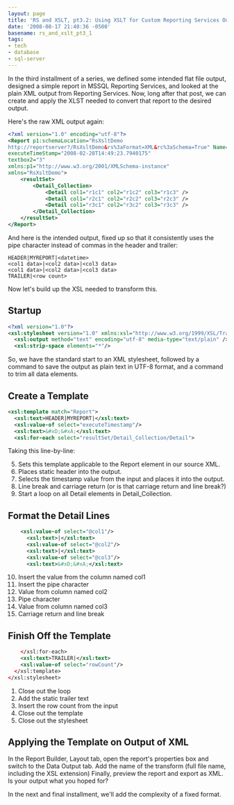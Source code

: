 ```yaml
---
layout: page
title: 'RS and XSLT, pt3.2: Using XSLT for Custom Reporting Services Output'
date: '2008-08-17 21:40:36 -0500'
basename: rs_and_xslt_pt3_1
tags:
- tech
- database
- sql-server
---
```


In the third installment of a series, we defined some intended flat file output, designed
a simple report in MSSQL Reporting Services, and looked at the plain XML output
from Reporting Services. Now, long after that post, we can create and apply the
XLST needed to convert that report to the desired output.

<!--more-->

Here's the raw XML output again:

```xml
<?xml version="1.0" encoding="utf-8"?>
<Report p1:schemaLocation="RsXsltDemo
http://reportserver?/RsXsltDemo&rs%3aFormat=XML&rc%3aSchema=True" Name="RsXsltDemo"
executeTimeStamp="2008-02-28T14:49:23.7940175"
textbox2="3"
xmlns:p1="http://www.w3.org/2001/XMLSchema-instance"
xmlns="RsXsltDemo">
	<resultSet>
		<Detail_Collection>
			<Detail col1="r1c1" col2="r1c2" col3="r1c3" />
			<Detail col1="r2c1" col2="r2c2" col3="r2c3" />
			<Detail col1="r3c1" col2="r3c2" col3="r3c3" />
		</Detail_Collection>
	</resultSet>
</Report>
```

And here is the intended output, fixed up so that it consistently uses the
pipe character instead of commas in the header and trailer:

```none
HEADER|MYREPORT|<datetime>
<col1 data>|<col2 data>|<col3 data>
<col1 data>|<col2 data>|<col3 data>
TRAILER|<row count>
```

Now let's build up the XSL needed to transform this.

## Startup

```xml
<?xml version="1.0"?>
<xsl:stylesheet version="1.0" xmlns:xsl="http://www.w3.org/1999/XSL/Transform" xmlns:rpt="RsXsltDemo">
  <xsl:output method="text" encoding="utf-8" media-type="text/plain" />
  <xsl:strip-space elements="*"/>
```

So, we have the standard start to an XML stylesheet, followed by a command to
save the output as plain text in UTF-8 format, and a command to trim all data
elements.

## Create a Template

```xml
<xsl:template match="Report">
  <xsl:text>HEADER|MYREPORT|</xsl:text>
  <xsl:value-of select="executeTimestamp"/>
  <xsl:text>&#xD;&#xA;</xsl:text>
  <xsl:for-each select="resultSet/Detail_Collection/Detail">
```

Taking this line-by-line:

<ol>
    <li value="5">Sets this template applicable to the <span class="command">
    Report</span> element in our source XML. </li>
    <li>Places static header into the output.</li>
    <li>Selects the timestamp value from the input and places it into the
    output.</li>
    <li>Line break and carriage return (or is that carriage return and line
    break?)</li>
    <li>Start a loop on all <span class="command">Detail </span>elements in
    <span class="command">Detail_Collection</span>.</li>
</ol>

## Format the Detail Lines

```xml
    <xsl:value-of select="@col1"/>
      <xsl:text>|</xsl:text>
      <xsl:value-of select="@col2"/>
      <xsl:text>|</xsl:text>
      <xsl:value-of select="@col3"/>
      <xsl:text>&#xD;&#xA;</xsl:text>
```

<ol>
    <li value="10">Insert the value from the column named <span style="command">col1</span></li>
    <li>Insert the pipe character</li>
    <li>Value from column named <span style="command">col2</span></li>
    <li>Pipe character</li>
    <li>Value from column named <span style="command">col3</span></li>
    <li>Carriage return and line break</li>
</ol>

## Finish Off the Template

```xml
    </xsl:for-each>
    <xsl:text>TRAILER|</xsl:text>
    <xsl:value-of select="rowCount"/>
  </xsl:template>
</xsl:stylesheet>
```

<ol>
    <li>Close out the loop</li>
    <li>Add the static trailer text</li>
    <li>Insert the row count from the input</li>
    <li>Close out the template</li>
    <li>Close out the stylesheet</li>
</ol>

## Applying the Template on Output of XML

In the Report Builder, Layout tab, open the report's properties box and
switch to the Data Output tab. Add the name of the transform (full file name,
including the XSL extension) Finally, preview the report and export as XML. Is
your output what you hoped for?

In the next and final installment, we'll add the complexity of a fixed
format.
